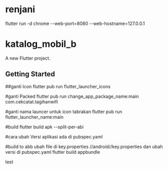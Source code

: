 # renjani

flutter run -d chrome --web-port=8080 --web-hostname=127.0.0.1


# katalog_mobil_b

A new Flutter project.

## Getting Started

##ganti Icon
flutter pub run flutter_launcher_icons

#ganti Packed
flutter pub run change_app_package_name:main com.cekcatat.tagihanwifi


#ganti nama launcer
untuk icon tabrakan
flutter pub run flutter_launcher_name:main


#build
flutter build apk --split-per-abi


 #cara ubah Versi aplikasi
 ada di pubspec.yaml



 #build to abb
ubah file di key.properties
//android//key.properties
dan ubah versi di pubspec.yaml
 flutter build appbundle

 test